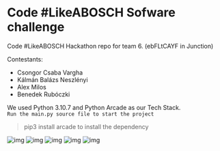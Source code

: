 # Code #LikeABOSCH Sofware challenge
Code #LikeABOSCH Hackathon repo for team 6. (ebFLtCAYF in Junction)

Contestants:
- Csongor Csaba Vargha 
- Kálmán Balázs Neszlényi 
- Alex Milos
- Benedek Rubóczki

We used Python 3.10.7 and Python Arcade as our Tech Stack. \
```Run the main.py source file to start the project```
> pip3 install arcade to install the dependency

![img](/demo/demo1.png)
![img](/demo/demo2.png)
![img](/demo/demo3.png)
![img](/demo/demo4.png)
![img](/demo/demo5.png)
